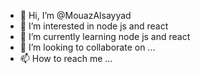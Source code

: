- 👋 Hi, I’m @MouazAlsayyad
- 👀 I’m interested in node js and react
- 🌱 I’m currently learning node js and react
- 💞️ I’m looking to collaborate on ...
- 📫 How to reach me ...

<!---
MouazAlsayyad/MouazAlsayyad is a ✨ special ✨ repository because its `README.md` (this file) appears on your GitHub profile.
You can click the Preview link to take a look at your changes.
--->
